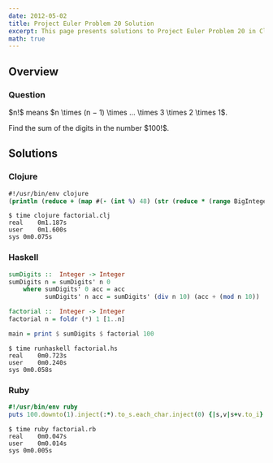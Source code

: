 ```yaml
---
date: 2012-05-02
title: Project Euler Problem 20 Solution
excerpt: This page presents solutions to Project Euler Problem 20 in Clojure, Haskell and Ruby.
math: true
---
```



## Overview


### Question

<p>
$n!$ means $n \times (n − 1) \times ... \times 3 \times 2 \times 1$.
</p>

<p>
Find the sum of the digits in the number $100!$.
</p>






## Solutions

### Clojure

```clojure
#!/usr/bin/env clojure
(println (reduce + (map #(- (int %) 48) (str (reduce * (range BigInteger/ONE 100))))))
```


```
$ time clojure factorial.clj
real	0m1.187s
user	0m1.600s
sys	0m0.075s
```



### Haskell

```haskell
sumDigits ::  Integer -> Integer
sumDigits n = sumDigits' n 0
    where sumDigits' 0 acc = acc
          sumDigits' n acc = sumDigits' (div n 10) (acc + (mod n 10))

factorial ::  Integer -> Integer
factorial n = foldr (*) 1 [1..n]

main = print $ sumDigits $ factorial 100
```


```
$ time runhaskell factorial.hs
real	0m0.723s
user	0m0.240s
sys	0m0.058s
```



### Ruby

```ruby
#!/usr/bin/env ruby
puts 100.downto(1).inject(:*).to_s.each_char.inject(0) {|s,v|s+v.to_i}
```


```
$ time ruby factorial.rb
real	0m0.047s
user	0m0.014s
sys	0m0.005s
```


